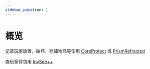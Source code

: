 ```yaml
---
sidebar_position: 1
---
```


# 概览

记录玩家放置，破坏，存储物品等使用 [CoreProtect](CoreProtect.md) 或 [PrismRefracted](PrismRefracted.md)

查玩家背包用 [InvSee++](InvSee++.md)